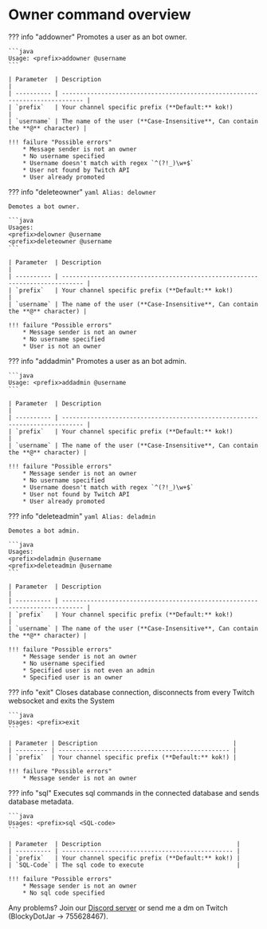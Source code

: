 # Owner command overview

??? info "addowner"
    Promotes a user as an bot owner.

    ```java
    Usage: <prefix>addowner @username
    ```

    | Parameter  | Description                                                                  |
    | ---------- | ---------------------------------------------------------------------------- |
    | `prefix`   | Your channel specific prefix (**Default:** kok!)                             |
    | `username` | The name of the user (**Case-Insensitive**, Can contain the **@** character) |

    !!! failure "Possible errors"
        * Message sender is not an owner
        * No username specified
        * Username doesn't match with regex `^(?!_)\w+$`
        * User not found by Twitch API
        * User already promoted


??? info "deleteowner"
    ```yaml
    Alias: delowner
    ```

    Demotes a bot owner.

    ```java
    Usages:
    <prefix>delowner @username
    <prefix>deleteowner @username
    ```

    | Parameter  | Description                                                                  |
    | ---------- | ---------------------------------------------------------------------------- |
    | `prefix`   | Your channel specific prefix (**Default:** kok!)                             |
    | `username` | The name of the user (**Case-Insensitive**, Can contain the **@** character) |

    !!! failure "Possible errors"
        * Message sender is not an owner
        * No username specified
        * User is not an owner


??? info "addadmin"
    Promotes a user as an bot admin.

    ```java
    Usage: <prefix>addadmin @username
    ```

    | Parameter  | Description                                                                  |
    | ---------- | ---------------------------------------------------------------------------- |
    | `prefix`   | Your channel specific prefix (**Default:** kok!)                             |
    | `username` | The name of the user (**Case-Insensitive**, Can contain the **@** character) |

    !!! failure "Possible errors"
        * Message sender is not an owner
        * No username specified
        * Username doesn't match with regex `^(?!_)\w+$`
        * User not found by Twitch API
        * User already promoted


??? info "deleteadmin"
    ```yaml
    Alias: deladmin
    ```

    Demotes a bot admin.

    ```java
    Usages:
    <prefix>deladmin @username
    <prefix>deleteadmin @username
    ```

    | Parameter  | Description                                                                  |
    | ---------- | ---------------------------------------------------------------------------- |
    | `prefix`   | Your channel specific prefix (**Default:** kok!)                             |
    | `username` | The name of the user (**Case-Insensitive**, Can contain the **@** character) |

    !!! failure "Possible errors"
        * Message sender is not an owner
        * No username specified
        * Specified user is not even an admin
        * Specified user is an owner
    

??? info "exit"
    Closes database connection, disconnects from every Twitch websocket and exits the System

    ```java
    Usages: <prefix>exit
    ```

    | Parameter | Description                                      |
    | --------- | ------------------------------------------------ |
    | `prefix`  | Your channel specific prefix (**Default:** kok!) |

    !!! failure "Possible errors"
        * Message sender is not an owner


??? info "sql"
    Executes sql commands in the connected database and sends database metadata.

    ```java
    Usages: <prefix>sql <SQL-code>
    ```

    | Parameter  | Description                                      |
    | ---------- | ------------------------------------------------ |
    | `prefix`   | Your channel specific prefix (**Default:** kok!) |
    | `SQL-Code` | The sql code to execute                          |

    !!! failure "Possible errors"
        * Message sender is not an owner
        * No sql code specified

Any problems? Join our [Discord server](https://discord.gg/FnGFbzCw2r) or send me a dm on Twitch (BlockyDotJar -> 755628467).
